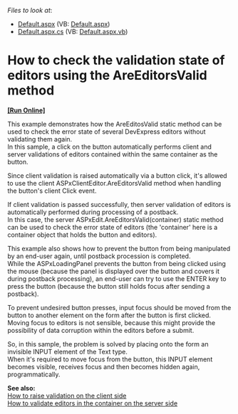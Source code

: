 <!-- default file list -->
*Files to look at*:

* [Default.aspx](./CS/Default.aspx) (VB: [Default.aspx](./VB/Default.aspx))
* [Default.aspx.cs](./CS/Default.aspx.cs) (VB: [Default.aspx.vb](./VB/Default.aspx.vb))
<!-- default file list end -->
# How to check the validation state of editors using the AreEditorsValid method
<!-- run online -->
**[[Run Online]](https://codecentral.devexpress.com/e1844/)**
<!-- run online end -->


<p>This example demonstrates how the AreEditosValid static method can be used to check the error state of several DevExpress editors without validating them again.<br />
In this sample, a click on the button automatically performs client and server validations of editors contained within the same container as the button. </p><p>Since client validation is raised automatically via a button click, it's allowed to use the client ASPxClientEditor.AreEditorsValid method when handling the button's client Click event.</p><p>If client validation is passed successfully, then server validation of editors is automatically performed during processing of a postback.<br />
In this case, the server ASPxEdit.AreEditorsValid(container) static method can be used to check the error state of editors (the 'container' here is a container object that holds the button and editors).</p><p>This example also shows how to prevent the button from being manipulated by an end-user again, until postback procession is completed. <br />
While the ASPxLoadingPanel prevents the button from being clicked using the mouse (because the panel is displayed over the button and covers it during postback processing), an end-user can try to use the ENTER key to press the button (because the button still holds focus after sending a postback).</p><p>To prevent undesired button presses, input focus should be moved from the button to another element on the form after the button is first clicked.<br />
Moving focus to editors is not sensible, because this might provide the possibility of data corruption within the editors before a submit.</p><p>So, in this sample, the problem is solved by placing onto the form an invisible INPUT element of the Text type. <br />
When it's required to move focus from the button, this INPUT element becomes visible, receives focus and then becomes hidden again, programmatically.</p><p><strong>See also:</strong><br />
<a href="https://www.devexpress.com/Support/Center/p/E124">How to raise validation on the client side</a><br />
<a href="https://www.devexpress.com/Support/Center/p/E3633">How to validate editors in the container on the server side</a></p>

<br/>


